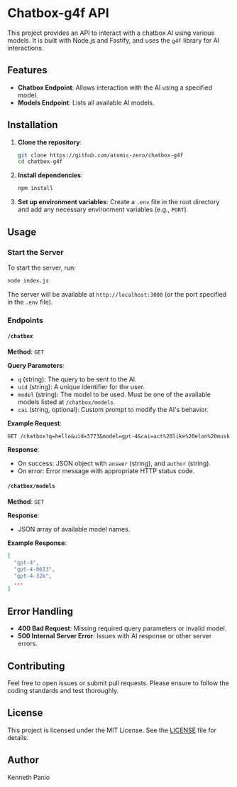 
# Chatbox-g4f API

This project provides an API to interact with a chatbox AI using various models. It is built with Node.js and Fastify, and uses the `g4f` library for AI interactions.

## Features

- **Chatbox Endpoint**: Allows interaction with the AI using a specified model.
- **Models Endpoint**: Lists all available AI models.

## Installation

1. **Clone the repository**:
   ```bash
   git clone https://github.com/atomic-zero/chatbox-g4f
   cd chatbox-g4f
   ```

2. **Install dependencies**:
   ```bash
   npm install
   ```

3. **Set up environment variables**:
   Create a `.env` file in the root directory and add any necessary environment variables (e.g., `PORT`).

## Usage

### Start the Server

To start the server, run:

```bash
node index.js
```

The server will be available at `http://localhost:3000` (or the port specified in the `.env` file).

### Endpoints

#### `/chatbox`

**Method**: `GET`

**Query Parameters**:
- `q` (string): The query to be sent to the AI.
- `uid` (string): A unique identifier for the user.
- `model` (string): The model to be used. Must be one of the available models listed at `/chatbox/models`.
- `cai` (string, optional): Custom prompt to modify the AI's behavior.

**Example Request**:
```
GET /chatbox?q=hello&uid=3773&model=gpt-4&cai=act%20like%20elon%20musk
```

**Response**:
- On success: JSON object with `answer` (string), and `author` (string).
- On error: Error message with appropriate HTTP status code.

#### `/chatbox/models`

**Method**: `GET`

**Response**:
- JSON array of available model names.

**Example Response**:
```json
[
  "gpt-4",
  "gpt-4-0613",
  "gpt-4-32k",
  ...
]
```

## Error Handling

- **400 Bad Request**: Missing required query parameters or invalid model.
- **500 Internal Server Error**: Issues with AI response or other server errors.

## Contributing

Feel free to open issues or submit pull requests. Please ensure to follow the coding standards and test thoroughly.

## License

This project is licensed under the MIT License. See the [LICENSE](LICENSE) file for details.

## Author
Kenneth Panio
